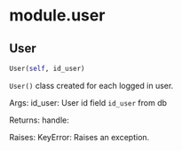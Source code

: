 # module.user

## User
```python
User(self, id_user)
```

`User()` class created for each logged in user.

Args:
    id_user: User id field `id_user` from db

Returns:
    handle:

Raises:
    KeyError: Raises an exception.

